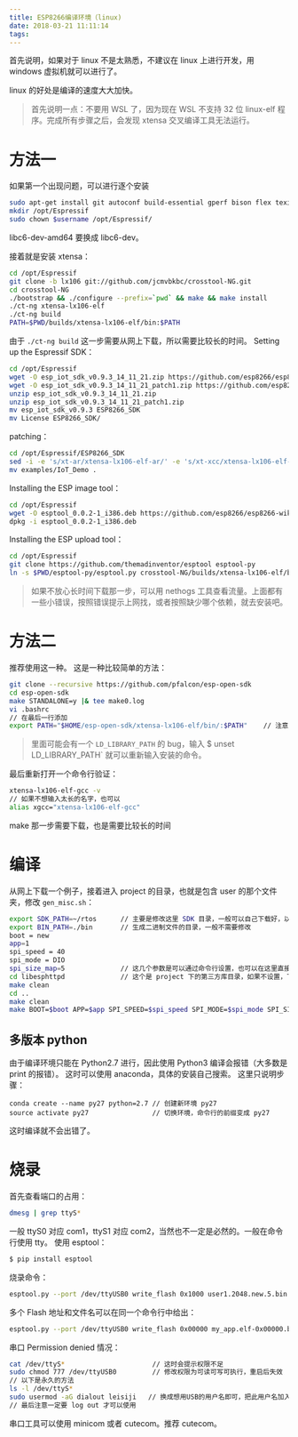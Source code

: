 ```yaml
---
title: ESP8266编译环境（linux)
date: 2018-03-21 11:11:14
tags:
---
```


首先说明，如果对于 linux 不是太熟悉，不建议在 linux 上进行开发，用 windows 虚拟机就可以进行了。
<!--more-->

linux 的好处是编译的速度大大加快。

> 首先说明一点：不要用 WSL 了，因为现在 WSL 不支持 32 位 linux-elf 程序。完成所有步骤之后，会发现 xtensa 交叉编译工具无法运行。

# 方法一
如果第一个出现问题，可以进行逐个安装
```bash
sudo apt-get install git autoconf build-essential gperf bison flex texinfo libtool libncurses5-dev wget gawk libc6-dev-amd64 python-serial libexpat-dev
mkdir /opt/Espressif
sudo chown $username /opt/Espressif/
```
libc6-dev-amd64 要换成 libc6-dev。

接着就是安装 xtensa：
```bash
cd /opt/Espressif
git clone -b lx106 git://github.com/jcmvbkbc/crosstool-NG.git 
cd crosstool-NG
./bootstrap && ./configure --prefix=`pwd` && make && make install
./ct-ng xtensa-lx106-elf
./ct-ng build
PATH=$PWD/builds/xtensa-lx106-elf/bin:$PATH
```
由于 `./ct-ng build` 这一步需要从网上下载，所以需要比较长的时间。
Setting up the Espressif SDK：
```bash
cd /opt/Espressif
wget -O esp_iot_sdk_v0.9.3_14_11_21.zip https://github.com/esp8266/esp8266-wiki/raw/master/sdk/esp_iot_sdk_v0.9.3_14_11_21.zip
wget -O esp_iot_sdk_v0.9.3_14_11_21_patch1.zip https://github.com/esp8266/esp8266-wiki/raw/master/sdk/esp_iot_sdk_v0.9.3_14_11_21_patch1.zip
unzip esp_iot_sdk_v0.9.3_14_11_21.zip
unzip esp_iot_sdk_v0.9.3_14_11_21_patch1.zip
mv esp_iot_sdk_v0.9.3 ESP8266_SDK
mv License ESP8266_SDK/
```
patching：
```bash
cd /opt/Espressif/ESP8266_SDK
sed -i -e 's/xt-ar/xtensa-lx106-elf-ar/' -e 's/xt-xcc/xtensa-lx106-elf-gcc/' -e 's/xt-objcopy/xtensa-lx106-elf-objcopy/' Makefile
mv examples/IoT_Demo .
```
Installing the ESP image tool：
```bash
cd /opt/Espressif
wget -O esptool_0.0.2-1_i386.deb https://github.com/esp8266/esp8266-wiki/raw/master/deb/esptool_0.0.2-1_i386.deb
dpkg -i esptool_0.0.2-1_i386.deb
```
Installing the ESP upload tool：
```bash
cd /opt/Espressif
git clone https://github.com/themadinventor/esptool esptool-py
ln -s $PWD/esptool-py/esptool.py crosstool-NG/builds/xtensa-lx106-elf/bin/
```

> 如果不放心长时间下载那一步，可以用 nethogs 工具查看流量。上面都有一些小错误，按照错误提示上网找，或者按照缺少哪个依赖，就去安装吧。


# 方法二
推荐使用这一种。
这是一种比较简单的方法：
```bash
git clone --recursive https://github.com/pfalcon/esp-open-sdk
cd esp-open-sdk
make STANDALONE=y |& tee make0.log
vi .bashrc
// 在最后一行添加
export PATH="$HOME/esp-open-sdk/xtensa-lx106-elf/bin/:$PATH"    // 注意上一步会有提示，复制提示的命令
```

> 里面可能会有一个 `LD_LIBRARY_PATH` 的 bug，输入 $ unset LD_LIBRARY_PATH` 就可以重新输入安装的命令。

最后重新打开一个命令行验证：
```bash
xtensa-lx106-elf-gcc -v
// 如果不想输入太长的名字，也可以
alias xgcc="xtensa-lx106-elf-gcc"
```
make 那一步需要下载，也是需要比较长的时间

# 编译
从网上下载一个例子，接着进入 project 的目录，也就是包含 user 的那个文件夹，修改 `gen_misc.sh`：
```bash
export SDK_PATH=~/rtos      // 主要是修改这里 SDK 目录，一般可以自己下载好，以后就一直用这个路径
export BIN_PATH=./bin       // 生成二进制文件的目录，一般不需要修改
boot = new
app=1
spi_speed = 40
spi_mode = DIO
spi_size_map=5              // 这几个参数是可以通过命令行设置，也可以在这里直接修改，这样就不再需要命令行
cd libesphttpd              // 这个是 project 下的第三方库目录，如果不设置，下面的 cd .. 就要删除
make clean
cd ..
make clean
make BOOT=$boot APP=$app SPI_SPEED=$spi_speed SPI_MODE=$spi_mode SPI_SIZE_MAP=$spi_size_map
```

## 多版本 python

由于编译环境只能在 Python2.7 进行，因此使用 Python3 编译会报错（大多数是 print 的报错）。
这时可以使用 anaconda，具体的安装自己搜索。
这里只说明步骤：
```
conda create --name py27 python=2.7 // 创建新环境 py27
source activate py27                // 切换环境，命令行的前缀变成 py27
```
这时编译就不会出错了。


# 烧录
首先查看端口的占用：
```bash
dmesg | grep ttyS*
```
一般 ttyS0 对应 com1，ttyS1 对应 com2，当然也不一定是必然的。一般在命令行使用 tty。
使用 esptool：
```bash
$ pip install esptool
```
烧录命令：
```bash
esptool.py --port /dev/ttyUSB0 write_flash 0x1000 user1.2048.new.5.bin
```
多个 Flash 地址和文件名可以在同一个命令行中给出：
```bash
esptool.py --port /dev/ttyUSB0 write_flash 0x00000 my_app.elf-0x00000.bin 0x40000 my_app.elf-0x40000.bin
```
串口 Permission denied 情况：
```bash
cat /dev/ttyS*                      // 这时会提示权限不足
sudo chmod 777 /dev/ttyUSB0         // 修改权限为可读可写可执行，重启后失效
// 以下是永久的方法
ls -l /dev/ttyS*
sudo usermod -aG dialout leisiji   // 换成想用USB的用户名即可，把此用户名加入dialout用户组
// 最后注意一定要 log out 才可以使用
```

串口工具可以使用 minicom 或者 cutecom。推荐 cutecom。